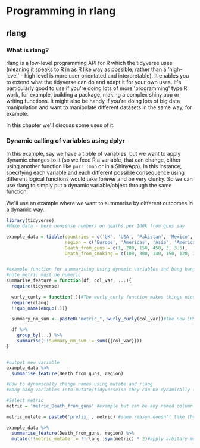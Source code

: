 
# Programming in rlang


## rlang

### What is rlang?

rlang is a low-level programming API for R which the tidyverse uses (meaning it speaks to R in as R like way as possible, rather than a 'high-level' - high level is more user orientated and interpretable). It  enables you to extend what the tidyverse can do and adapt it for your own uses. It's particularly good to use if you're doing lots of more 'programming' type R work, for example, building a package, making a complex shiny app or writing functions. It might also be handy if you're doing lots of big data manipulation and want to manipulate different datasets in the same way, for example.

In this chapter we'll discuss some uses of it.

### Dynamic calling of variables using dplyr

In this example, say we have a tibble of variables, but we want to apply dynamic changes to it (so we feed R a variable, that can change, either using another function like `purr::map` or in a ShinyApp). In this instance, specifying each variable and each different possible consequence using different logical functions would take forever and be very clunky. So we can use rlang to simply put a dynamic variable/object through the same function.

We'll use an example where we want to summarise by different outcomes in a dynamic way.


```r
library(tidyverse)
#Make data - here nonsense numbers on deaths per 100k from guns say

example_data = tibble(countries = c('UK', 'USA', 'Pakistan', 'Mexico', 'Ireland', 'Estonia'),
                      region = c('Europe', 'Americas', 'Asia', 'Americas', 'Europe', 'Europe'),
                      Death_from_guns = c(1, 200, 150, 450, 3, 3.5),
                      Death_from_smoking = c(100, 300, 140, 150, 120, 300))


#example function for summarising using dynamic variables and bang bangs
#note metric must be numeric
summarise_feature = function(df, col_var, ...){
  require(tidyverse)
  
  wurly_curly = function(.){#The wurly_curly function makes things nicer
  require(rlang)
  !!quo_name(enquo(.))}

  summary_nm_sum <- paste0("metric_", wurly_curly(col_var))#The new LHS variable must have a different name from that on the RHS

  df %>%
    group_by(...) %>% 
    summarise(!!summary_nm_sum := sum({{col_var}}))
}


#output new variable
example_data %>% 
  summarise_feature(Death_from_guns, region) 

#How to dynamically change names using mutate and rlang
#Bang bang variables into mutate/tidyverse(so they can be dynamically changed)

#Select metric
metric = 'metric_Death_from_guns' #example but can be any named column

metric_mutate = paste0('prefix_', metric) #some reason doesn't take these within the mutate function so has to be outside

example_data %>% 
  summarise_feature(Death_from_guns, region) %>% 
  mutate(!!metric_mutate := !!rlang::sym(metric) * 2)#apply arbitary multiplication by two
```
